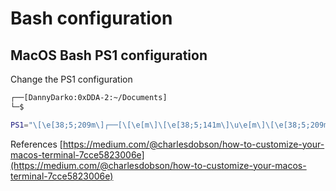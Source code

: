 # Bash configuration

## MacOS Bash PS1 configuration

Change the PS1 configuration 
```bash
┌──[DannyDarko:0xDDA-2:~/Documents]
└─$
```

```bash
PS1="\[\e[38;5;209m\]┌──[\[\e[m\]\[\e[38;5;141m\]\u\e[m\]\[\e[38;5;209m\]:\[\e[m\]\[\e[0;38;5;105m\]\h\[\e[m\]:\w\[\e[m\[\e[38;5;209m\]]\[\e[m\]\n\[\e[38;5;209m\]└─$\[\e[m\] "
```

References
[https://medium.com/@charlesdobson/how-to-customize-your-macos-terminal-7cce5823006e](https://medium.com/@charlesdobson/how-to-customize-your-macos-terminal-7cce5823006e)

